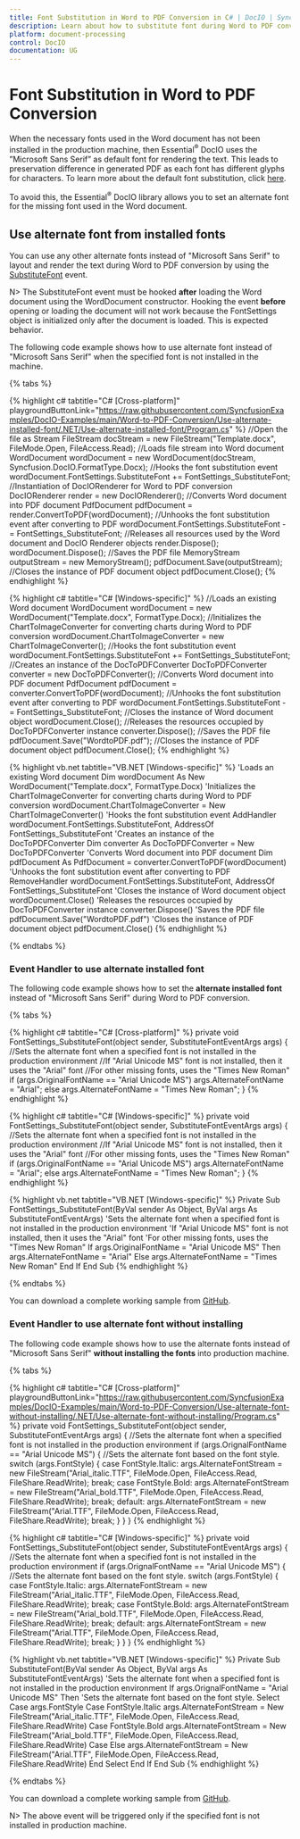 ```yaml
---
title: Font Substitution in Word to PDF Conversion in C# | DocIO | Syncfusion
description: Learn about how to substitute font during Word to PDF conversion using the .NET Word (DocIO) library.
platform: document-processing
control: DocIO
documentation: UG
---
```


# Font Substitution in Word to PDF Conversion

When the necessary fonts used in the Word document has not been installed in the production machine, then Essential<sup>&reg;</sup> DocIO uses the ”Microsoft Sans Serif” as default font for rendering the text. This leads to preservation difference in generated PDF as each font has different glyphs for characters. To learn more about the default font substitution, click [here](https://support.syncfusion.com/kb/article/6821/what-happens-when-the-word-document-used-fonts-for-a-text-is-not-installed-in-production).

To avoid this, the Essential<sup>&reg;</sup> DocIO library allows you to set an alternate font for the missing font used in the Word document.

## Use alternate font from installed fonts

You can use any other alternate fonts instead of "Microsoft Sans Serif" to layout and render the text during Word to PDF conversion by using the [SubstituteFont](https://help.syncfusion.com/cr/document-processing/Syncfusion.DocIO.DLS.FontSettings.html) event.

N> The SubstituteFont event must be hooked **after** loading the Word document using the WordDocument constructor. Hooking the event **before** opening or loading the document will not work because the FontSettings object is initialized only after the document is loaded. This is expected behavior. 

The following code example shows how to use alternate font instead of "Microsoft Sans Serif" when the specified font is not installed in the machine. 

{% tabs %}

{% highlight c# tabtitle="C# [Cross-platform]" playgroundButtonLink="https://raw.githubusercontent.com/SyncfusionExamples/DocIO-Examples/main/Word-to-PDF-Conversion/Use-alternate-installed-font/.NET/Use-alternate-installed-font/Program.cs" %}
//Open the file as Stream
FileStream docStream = new FileStream("Template.docx", FileMode.Open, FileAccess.Read);
//Loads file stream into Word document
WordDocument wordDocument = new WordDocument(docStream, Syncfusion.DocIO.FormatType.Docx);
//Hooks the font substitution event
wordDocument.FontSettings.SubstituteFont += FontSettings_SubstituteFont;
//Instantiation of DocIORenderer for Word to PDF conversion
DocIORenderer render = new DocIORenderer();
//Converts Word document into PDF document
PdfDocument pdfDocument = render.ConvertToPDF(wordDocument);
//Unhooks the font substitution event after converting to PDF
wordDocument.FontSettings.SubstituteFont -= FontSettings_SubstituteFont;
//Releases all resources used by the Word document and DocIO Renderer objects
render.Dispose();
wordDocument.Dispose();
//Saves the PDF file
MemoryStream outputStream = new MemoryStream();
pdfDocument.Save(outputStream);
//Closes the instance of PDF document object
pdfDocument.Close();
{% endhighlight %}

{% highlight c# tabtitle="C# [Windows-specific]" %}
//Loads an existing Word document
WordDocument wordDocument = new WordDocument("Template.docx", FormatType.Docx);
//Initializes the ChartToImageConverter for converting charts during Word to PDF conversion
wordDocument.ChartToImageConverter = new ChartToImageConverter();
//Hooks the font substitution event
wordDocument.FontSettings.SubstituteFont += FontSettings_SubstituteFont;
//Creates an instance of the DocToPDFConverter
DocToPDFConverter converter = new DocToPDFConverter();
//Converts Word document into PDF document
PdfDocument pdfDocument = converter.ConvertToPDF(wordDocument);
//Unhooks the font substitution event after converting to PDF
wordDocument.FontSettings.SubstituteFont -= FontSettings_SubstituteFont;
//Closes the instance of Word document object
wordDocument.Close();
//Releases the resources occupied by DocToPDFConverter instance
converter.Dispose();
//Saves the PDF file
pdfDocument.Save("WordtoPDF.pdf");
//Closes the instance of PDF document object
pdfDocument.Close();
{% endhighlight %}

{% highlight vb.net tabtitle="VB.NET [Windows-specific]" %}
'Loads an existing Word document
Dim wordDocument As New WordDocument("Template.docx", FormatType.Docx)
'Initializes the ChartToImageConverter for converting charts during Word to PDF conversion
wordDocument.ChartToImageConverter = New ChartToImageConverter()
'Hooks the font substitution event
AddHandler wordDocument.FontSettings.SubstituteFont, AddressOf FontSettings_SubstituteFont
'Creates an instance of the DocToPDFConverter
Dim converter As DocToPDFConverter = New DocToPDFConverter
'Converts Word document into PDF document
Dim pdfDocument As PdfDocument = converter.ConvertToPDF(wordDocument)
'Unhooks the font substitution event after converting to PDF
RemoveHandler wordDocument.FontSettings.SubstituteFont, AddressOf FontSettings_SubstituteFont
'Closes the instance of Word document object
wordDocument.Close()
'Releases the resources occupied by DocToPDFConverter instance
converter.Dispose()
'Saves the PDF file
pdfDocument.Save("WordtoPDF.pdf")
'Closes the instance of PDF document object
pdfDocument.Close()
{% endhighlight %}

{% endtabs %}

### Event Handler to use alternate installed font

The following code example shows how to set the **alternate installed font** instead of "Microsoft Sans Serif" during Word to PDF conversion.

{% tabs %}

{% highlight c# tabtitle="C# [Cross-platform]" %}
private void FontSettings_SubstituteFont(object sender, SubstituteFontEventArgs args)
{
    //Sets the alternate font when a specified font is not installed in the production environment
    //If "Arial Unicode MS" font is not installed, then it uses the "Arial" font
    //For other missing fonts, uses the "Times New Roman"
    if (args.OriginalFontName == "Arial Unicode MS")
        args.AlternateFontName = "Arial";
    else
        args.AlternateFontName = "Times New Roman";
}
{% endhighlight %}

{% highlight c# tabtitle="C# [Windows-specific]" %}
private void FontSettings_SubstituteFont(object sender, SubstituteFontEventArgs args)
{
    //Sets the alternate font when a specified font is not installed in the production environment
    //If "Arial Unicode MS" font is not installed, then it uses the "Arial" font
    //For other missing fonts, uses the "Times New Roman"
    if (args.OriginalFontName == "Arial Unicode MS")
        args.AlternateFontName = "Arial";
    else
        args.AlternateFontName = "Times New Roman";
}
{% endhighlight %}

{% highlight vb.net tabtitle="VB.NET [Windows-specific]" %}
Private Sub FontSettings_SubstituteFont(ByVal sender As Object, ByVal args As SubstituteFontEventArgs)
    'Sets the alternate font when a specified font is not installed in the production environment
    'If "Arial Unicode MS" font is not installed, then it uses the "Arial" font
    'For other missing fonts, uses the "Times New Roman"
    If args.OriginalFontName = "Arial Unicode MS" Then
        args.AlternateFontName = "Arial"
    Else
        args.AlternateFontName = "Times New Roman"
    End If
End Sub
{% endhighlight %}

{% endtabs %}

You can download a complete working sample from [GitHub](https://github.com/SyncfusionExamples/DocIO-Examples/tree/main/Word-to-PDF-Conversion/Use-alternate-installed-font).

### Event Handler to use alternate font without installing

The following code example shows how to use the alternate fonts instead of "Microsoft Sans Serif" **without installing the fonts** into production machine.

{% tabs %}

{% highlight c# tabtitle="C# [Cross-platform]" playgroundButtonLink="https://raw.githubusercontent.com/SyncfusionExamples/DocIO-Examples/main/Word-to-PDF-Conversion/Use-alternate-font-without-installing/.NET/Use-alternate-font-without-installing/Program.cs" %}
private void FontSettings_SubstituteFont(object sender, SubstituteFontEventArgs args)
{
    //Sets the alternate font when a specified font is not installed in the production environment
    if (args.OrignalFontName == "Arial Unicode MS")
    {
        //Sets the alternate font based on the font style.
        switch (args.FontStyle)
        {
            case FontStyle.Italic:
                args.AlternateFontStream = new FileStream("Arial_italic.TTF", FileMode.Open, FileAccess.Read, FileShare.ReadWrite);
                break;
            case FontStyle.Bold:
                args.AlternateFontStream = new FileStream("Arial_bold.TTF", FileMode.Open, FileAccess.Read, FileShare.ReadWrite);
                break;
            default:
                args.AlternateFontStream = new FileStream("Arial.TTF", FileMode.Open, FileAccess.Read, FileShare.ReadWrite);
                break;
        }
    }
}
{% endhighlight %}

{% highlight c# tabtitle="C# [Windows-specific]" %}
private void FontSettings_SubstituteFont(object sender, SubstituteFontEventArgs args)
{
    //Sets the alternate font when a specified font is not installed in the production environment
    if (args.OrignalFontName == "Arial Unicode MS")
    {
        //Sets the alternate font based on the font style.
        switch (args.FontStyle)
        {
            case FontStyle.Italic:
                args.AlternateFontStream = new FileStream("Arial_italic.TTF", FileMode.Open, FileAccess.Read, FileShare.ReadWrite);
                break;
            case FontStyle.Bold:
                args.AlternateFontStream = new FileStream("Arial_bold.TTF", FileMode.Open, FileAccess.Read, FileShare.ReadWrite);
                break;
            default:
                args.AlternateFontStream = new FileStream("Arial.TTF", FileMode.Open, FileAccess.Read, FileShare.ReadWrite);
                break;
        }
    }
}
{% endhighlight %}

{% highlight vb.net tabtitle="VB.NET [Windows-specific]" %}
Private Sub SubstituteFont(ByVal sender As Object, ByVal args As SubstituteFontEventArgs)
    'Sets the alternate font when a specified font is not installed in the production environment
    If args.OrignalFontName = "Arial Unicode MS" Then
        'Sets the alternate font based on the font style.
        Select Case args.FontStyle
           Case FontStyle.Italic
               args.AlternateFontStream = New FileStream("Arial_italic.TTF", FileMode.Open, FileAccess.Read, FileShare.ReadWrite)
           Case FontStyle.Bold
               args.AlternateFontStream = New FileStream("Arial_bold.TTF", FileMode.Open, FileAccess.Read, FileShare.ReadWrite)
           Case Else
               args.AlternateFontStream = New FileStream("Arial.TTF", FileMode.Open, FileAccess.Read, FileShare.ReadWrite)
        End Select
    End If
End Sub
{% endhighlight %}

{% endtabs %}

You can download a complete working sample from [GitHub](https://github.com/SyncfusionExamples/DocIO-Examples/tree/main/Word-to-PDF-Conversion/Use-alternate-font-without-installing).

N> The above event will be triggered only if the specified font is not installed in production machine.
